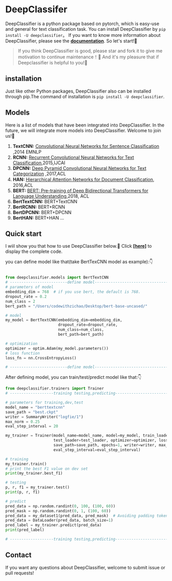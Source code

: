 # **DeepClassifer** 
DeepClassifier is a python package based on pytorch, which is easy-use and general for text classification task. You can install DeepClassifier by `pip install -U deepclassifier`。
If you want to know more information about DeepClassifier, please see the [**documentation**](https://deepclassifier.readthedocs.io/en/latest/). So let's start!🤩
> If you think DeepClassifier is good, please star and fork it to give me motivation to continue maintenance！🤩 And it's my pleasure that if Deepclassifier is helpful to you!🥰

## **installation**
Just like other Python packages, DeepClassifier also can be installed through pip.The command of installation is `pip install -U deepclassifier`.
## **Models**
Here is a list of models that have been integrated into DeepClassifier. In the future, we will integrate more models into DeepClassifier. Welcome to join us!🤩
1. **TextCNN:** [Convolutional Neural Networks for Sentence Classiﬁcation](https://www.aclweb.org/anthology/D14-1181.pdf) ,2014 EMNLP
2. **RCNN:** [Recurrent Convolutional Neural Networks for Text Classification](https://www.deeplearningitalia.com/wp-content/uploads/2018/03/Recurrent-Convolutional-Neural-Networks-for-Text-Classification.pdf),2015,IJCAI
3. **DPCNN:** [Deep Pyramid Convolutional Neural Networks for Text Categorization](https://ai.tencent.com/ailab/media/publications/ACL3-Brady.pdf) ,2017,ACL
4. **HAN:** [Hierarchical Attention Networks for Document Classiﬁcation](https://www.aclweb.org/anthology/N16-1174.pdf), 2016,ACL
5. **BERT:** [BERT: Pre-training of Deep Bidirectional Transformers for Language Understanding](https://arxiv.org/pdf/1810.04805.pdf),2018, ACL
6. **BertTextCNN:** BERT+TextCNN
7. **BertRCNN:** BERT+RCNN
8. **BertDPCNN:** BERT+DPCNN
9. **BertHAN:** BERT+HAN
...
   
## Quick start
I wiil show you that how to use DeepClassifier below.🥰 Click [**[here]**](https://github.com/codewithzichao/DeepClassifier/blob/master/examples/README.md) to display the complete code.

you can define model like that(take BertTexCNN model as example):👇

```python

from deepclassifier.models import BertTextCNN
# -------------------------define model--------------------------------#
# parameters of model
embedding_dim = 768  # if you use bert, the default is 768.
dropout_rate = 0.2
num_class = 2
bert_path = "/Users/codewithzichao/Desktop/bert-base-uncased/"

# model
my_model = BertTextCNN(embedding_dim=embedding_dim,
                       dropout_rate=dropout_rate,
                       num_class=num_class,
                       bert_path=bert_path)

# optimization
optimizer = optim.Adam(my_model.parameters())
# loss function
loss_fn = nn.CrossEntropyLoss()

# -------------------------define model--------------------------------#

```
After defining model, you can train/test/predict model like that:👇

```python
from deepclassifier.trainers import Trainer
# -------------------training testing,predicting-----------------------#

# parameters for training,dev,test
model_name = "berttextcnn"
save_path = "best.ckpt"
writer = SummaryWriter("logfie/1")
max_norm = 0.25
eval_step_interval = 20

my_trainer = Trainer(model_name=model_name, model=my_model, train_loader=train_loader, dev_loader=dev_loader,
                     test_loader=test_loader, optimizer=optimizer, loss_fn=loss_fn,
                     save_path=save_path, epochs=1, writer=writer, max_norm=max_norm,
                     eval_step_interval=eval_step_interval)

# training
my_trainer.train()
# print the best F1 value on dev set
print(my_trainer.best_f1)

# testing
p, r, f1 = my_trainer.test()
print(p, r, f1)

# predict
pred_data = np.random.randint(0, 100, (100, 60))
pred_mask = np.random.randint(0, 1, (100, 60))
pred_data = my_dataset1(pred_data, pred_mask)  # Avoiding padding token to participate in gradient calculation
pred_data = DataLoader(pred_data, batch_size=1)
pred_label = my_trainer.predict(pred_data)
print(pred_label)

# -------------------training testing,predicting-----------------------#
```

## **Contact**
If you want any questions about DeepClassifier, welcome to submit issue or pull requests!